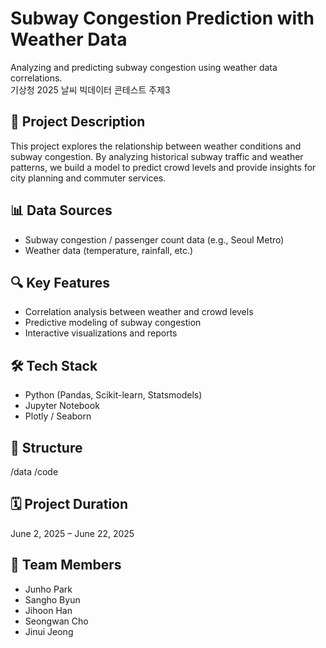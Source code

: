 # Subway Congestion Prediction with Weather Data

Analyzing and predicting subway congestion using weather data correlations.  
기상청 2025 날씨 빅데이터 콘테스트 주제3

## 📌 Project Description

This project explores the relationship between weather conditions and subway congestion. By analyzing historical subway traffic and weather patterns, we build a model to predict crowd levels and provide insights for city planning and commuter services.

## 📊 Data Sources

- Subway congestion / passenger count data (e.g., Seoul Metro)
- Weather data (temperature, rainfall, etc.)

## 🔍 Key Features

- Correlation analysis between weather and crowd levels
- Predictive modeling of subway congestion
- Interactive visualizations and reports

## 🛠 Tech Stack

- Python (Pandas, Scikit-learn, Statsmodels)
- Jupyter Notebook
- Plotly / Seaborn

## 📁 Structure

/data
/code

## 🗓 Project Duration

June 2, 2025 – June 22, 2025

## 👥 Team Members

- Junho Park  
- Sangho Byun  
- Jihoon Han  
- Seongwan Cho  
- Jinui Jeong
